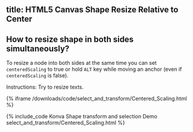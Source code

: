 title: HTML5 Canvas Shape Resize Relative to Center
---

## How to resize shape in both sides simultaneously?

To resize a node into both sides at the same time you can set `centeredScaling` to true or hold `ALT` key while moving an anchor (even if `centeredScaling` is false).

Instructions: Try to resize texts. 

{% iframe /downloads/code/select_and_transform/Centered_Scaling.html %}

{% include_code Konva Shape transform and selection Demo select_and_transform/Centered_Scaling.html %}